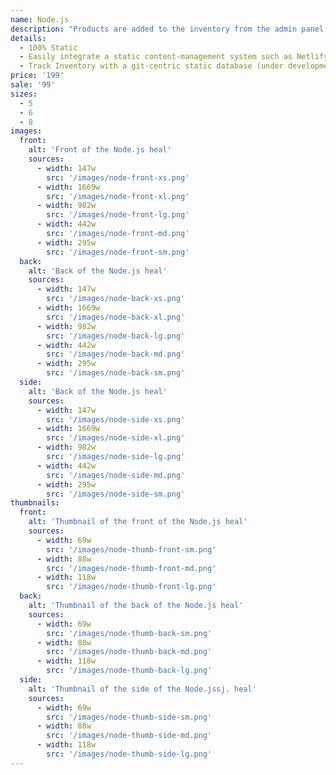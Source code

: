 ```yaml
---
name: Node.js
description: "Products are added to the inventory from the admin panel. You can access this from the gocommerce.com/admin page. Check it out to learn more.\_"
details:
  - 100% Static
  - Easily integrate a static content-management system such as Netlify-CMS
  - Track Inventory with a git-centric static database (under development)
price: '199'
sale: '99'
sizes:
  - 5
  - 6
  - 8
images:
  front:
    alt: 'Front of the Node.js heal'
    sources:
      - width: 147w
        src: '/images/node-front-xs.png'
      - width: 1669w
        src: '/images/node-front-xl.png'
      - width: 982w
        src: '/images/node-front-lg.png'
      - width: 442w
        src: '/images/node-front-md.png'
      - width: 295w
        src: '/images/node-front-sm.png'
  back:
    alt: 'Back of the Node.js heal'
    sources:
      - width: 147w
        src: '/images/node-back-xs.png'
      - width: 1669w
        src: '/images/node-back-xl.png'
      - width: 982w
        src: '/images/node-back-lg.png'
      - width: 442w
        src: '/images/node-back-md.png'
      - width: 295w
        src: '/images/node-back-sm.png'
  side:
    alt: 'Back of the Node.js heal'
    sources:
      - width: 147w
        src: '/images/node-side-xs.png'
      - width: 1669w
        src: '/images/node-side-xl.png'
      - width: 982w
        src: '/images/node-side-lg.png'
      - width: 442w
        src: '/images/node-side-md.png'
      - width: 295w
        src: '/images/node-side-sm.png'
thumbnails:
  front:
    alt: 'Thumbnail of the front of the Node.js heal'
    sources:
      - width: 69w
        src: '/images/node-thumb-front-sm.png'
      - width: 88w
        src: '/images/node-thumb-front-md.png'
      - width: 118w
        src: '/images/node-thumb-front-lg.png'
  back:
    alt: 'Thumbnail of the back of the Node.js heal'
    sources:
      - width: 69w
        src: '/images/node-thumb-back-sm.png'
      - width: 88w
        src: '/images/node-thumb-back-md.png'
      - width: 118w
        src: '/images/node-thumb-back-lg.png'
  side:
    alt: 'Thumbnail of the side of the Node.jssj. heal'
    sources:
      - width: 69w
        src: '/images/node-thumb-side-sm.png'
      - width: 88w
        src: '/images/node-thumb-side-md.png'
      - width: 118w
        src: '/images/node-thumb-side-lg.png'
---
```

